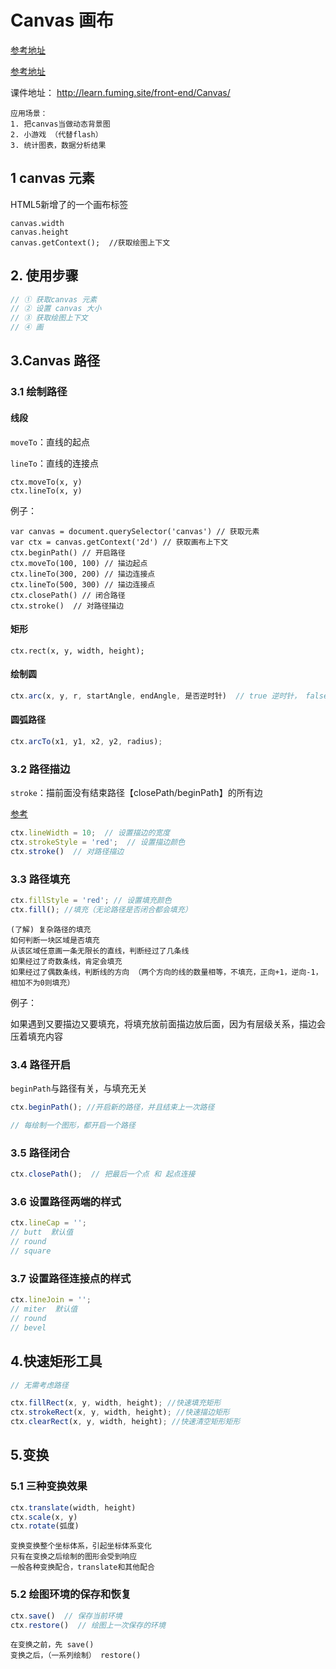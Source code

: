 
# Canvas 画布
[参考地址](https://www.aicoder.com/news/5c129496f8afa06e6df8892e/news.html)

[参考地址](https://www.aicoder.com/news/5c1295abf8afa06e6df8892f/news.html)

课件地址： http://learn.fuming.site/front-end/Canvas/

```
应用场景：
1. 把canvas当做动态背景图
2. 小游戏 （代替flash）
3. 统计图表，数据分析结果
```



## 1 canvas 元素
HTML5新增了的一个画布标签
```
canvas.width
canvas.height
canvas.getContext();  //获取绘图上下文
```



## 2. 使用步骤

```js
// ① 获取canvas 元素
// ② 设置 canvas 大小
// ③ 获取绘图上下文
// ④ 画
```



## 3.Canvas 路径

### 3.1 绘制路径
#### 线段

`moveTo`：直线的起点

`lineTo`：直线的连接点

```
ctx.moveTo(x, y)
ctx.lineTo(x, y)
```



例子：

```
var canvas = document.querySelector('canvas') // 获取元素
var ctx = canvas.getContext('2d') // 获取画布上下文
ctx.beginPath() // 开启路径
ctx.moveTo(100, 100) // 描边起点
ctx.lineTo(300, 200) // 描边连接点
ctx.lineTo(500, 300) // 描边连接点
ctx.closePath() // 闭合路径
ctx.stroke()  // 对路径描边
```



#### 矩形

```
ctx.rect(x, y, width, height);
```

#### 绘制圆
```js
ctx.arc(x, y, r, startAngle, endAngle, 是否逆时针)  // true 逆时针， false顺时针(默认)
```

#### 圆弧路径
```js
ctx.arcTo(x1, y1, x2, y2, radius);  
```



### 3.2 路径描边

`stroke`：描前面没有结束路径【closePath/beginPath】的所有边

[参考](https://www.bilibili.com/video/BV1z4411N7aU?p=33)

```js
ctx.lineWidth = 10;  // 设置描边的宽度
ctx.strokeStyle = 'red';  // 设置描边颜色
ctx.stroke()  // 对路径描边
```



### 3.3 路径填充 
```js
ctx.fillStyle = 'red'; // 设置填充颜色
ctx.fill(); //填充（无论路径是否闭合都会填充）
```
```
(了解) 复杂路径的填充
如何判断一块区域是否填充
从该区域任意画一条无限长的直线，判断经过了几条线
如果经过了奇数条线，肯定会填充
如果经过了偶数条线，判断线的方向 （两个方向的线的数量相等，不填充，正向+1，逆向-1，相加不为0则填充）
```



例子：

如果遇到又要描边又要填充，将填充放前面描边放后面，因为有层级关系，描边会压着填充内容



### 3.4 路径开启

`beginPath`与路径有关，与填充无关

```js
ctx.beginPath(); //开启新的路径，并且结束上一次路径

// 每绘制一个图形，都开启一个路径
```



### 3.5 路径闭合

```js
ctx.closePath();  // 把最后一个点 和 起点连接
```



### 3.6 设置路径两端的样式

```js
ctx.lineCap = '';  
// butt  默认值
// round 
// square

```



### 3.7 设置路径连接点的样式

```js
ctx.lineJoin = '';
// miter  默认值
// round
// bevel
```




## 4.快速矩形工具
```js
// 无需考虑路径

ctx.fillRect(x, y, width, height); //快速填充矩形
ctx.strokeRect(x, y, width, height); //快速描边矩形
ctx.clearRect(x, y, width, height); //快速清空矩形矩形
```



## 5.变换

### 5.1 三种变换效果
```js
ctx.translate(width, height)
ctx.scale(x, y)
ctx.rotate(弧度)

```
```
变换变换整个坐标体系，引起坐标体系变化
只有在变换之后绘制的图形会受到响应
一般各种变换配合，translate和其他配合
```



### 5.2 绘图环境的保存和恢复

```js
ctx.save()  // 保存当前环境
ctx.restore()  // 绘图上一次保存的环境
```
``` 
在变换之前，先 save()
变换之后，（一系列绘制） restore()
```